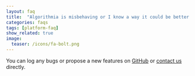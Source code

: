 ```yaml
---
layout: faq
title:  "Algorithmia is misbehaving or I know a way it could be better."
categories: faqs
tags: [platform-faq]
show_related: true
image:
  teaser: /icons/fa-bolt.png
---
```


You can log any bugs or propose a new features on [GitHub](https://github.com/algorithmiaio/dev-center/issues) or [contact us](https://algorithmia.com/contact) directly.

